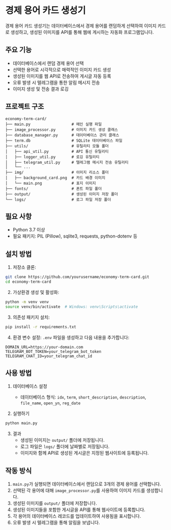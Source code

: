 # 경제 용어 카드 생성기

경제 용어 카드 생성기는 데이터베이스에서 경제 용어를 랜덤하게 선택하여 이미지 카드로 생성하고, 생성된 이미지를 API를 통해 웹에 게시하는 자동화 프로그램입니다.

## 주요 기능

- 데이터베이스에서 랜덤 경제 용어 선택
- 선택한 용어로 시각적으로 매력적인 이미지 카드 생성
- 생성된 이미지를 웹 API로 전송하여 게시글 자동 등록
- 오류 발생 시 텔레그램을 통한 알림 메시지 전송
- 이미지 생성 및 전송 결과 로깅

## 프로젝트 구조

```
economy-term-card/
├── main.py                  # 메인 실행 파일
├── image_processor.py       # 이미지 카드 생성 클래스
├── database_manager.py      # 데이터베이스 관리 클래스
├── term.db                  # SQLite 데이터베이스 파일
├── utils/                   # 유틸리티 모듈 폴더
│   ├── api_util.py          # API 통신 유틸리티
│   ├── logger_util.py       # 로깅 유틸리티
│   ├── telegram_util.py     # 텔레그램 메시지 전송 유틸리티
│   └── ...
├── img/                     # 이미지 리소스 폴더
│   ├── background_card.png  # 카드 배경 이미지
│   └── main.png             # 표지 이미지
├── fonts/                   # 폰트 파일 폴더
├── output/                  # 생성된 이미지 저장 폴더
└── logs/                    # 로그 파일 저장 폴더
```

## 필요 사항

- Python 3.7 이상
- 필요 패키지: PIL (Pillow), sqlite3, requests, python-dotenv 등

## 설치 방법

1. 저장소 클론:
```bash
git clone https://github.com/yourusername/economy-term-card.git
cd economy-term-card
```

2. 가상환경 생성 및 활성화:
```bash
python -m venv venv
source venv/bin/activate  # Windows: venv\Scripts\activate
```

3. 의존성 패키지 설치:
```bash
pip install -r requirements.txt
```

4. 환경 변수 설정:
`.env` 파일을 생성하고 다음 내용을 추가합니다:
```
DOMAIN_URL=https://your-domain.com
TELEGRAM_BOT_TOKEN=your_telegram_bot_token
TELEGRAM_CHAT_ID=your_telegram_chat_id
```

## 사용 방법

1. 데이터베이스 설정
   - 데이터베이스 형식: `idx`, `term`, `short_description`, `description`, `file_name`, `open_yn`, `reg_date`

2. 실행하기
```bash
python main.py
```

3. 결과
   - 생성된 이미지는 `output/` 폴더에 저장됩니다.
   - 로그 파일은 `logs/` 폴더에 날짜별로 저장됩니다.
   - 이미지와 함께 API로 생성된 게시글은 지정된 웹사이트에 등록됩니다.

## 작동 방식

1. `main.py`가 실행되면 데이터베이스에서 랜덤으로 3개의 경제 용어를 선택합니다.
2. 선택된 각 용어에 대해 `image_processor.py`를 사용하여 이미지 카드를 생성합니다.
3. 생성된 이미지를 `output/` 폴더에 저장합니다.
4. 생성된 이미지들을 포함한 게시글을 API를 통해 웹사이트에 등록합니다.
5. 각 용어의 데이터베이스 레코드를 업데이트하여 사용됨을 표시합니다.
6. 오류 발생 시 텔레그램을 통해 알림을 보냅니다.
